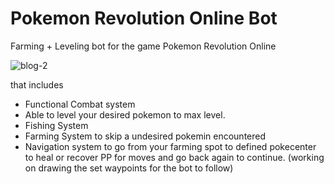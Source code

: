 # Pokemon Revolution Online Bot
 Farming + Leveling bot for the game Pokemon Revolution Online
 
 ![blog-2](https://user-images.githubusercontent.com/5794831/67248155-cbd22f80-f463-11e9-82c1-9a92ece3cb13.jpg)
 
 
 that includes
 - Functional Combat system
 - Able to level your desired pokemon to max level.
 - Fishing System
 - Farming System to skip a undesired pokemin encountered
 - Navigation system to go from your farming spot to defined pokecenter to heal or recover PP for moves and go back again to continue.       (working on drawing the set waypoints for the bot to follow)

